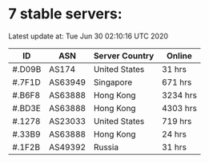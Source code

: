 # 7 stable servers:

Latest update at: Tue Jun 30 02:10:16 UTC 2020

| ID | ASN | Server Country | Online |
| -- | --- | -------------- | ------ |
| #.D09B | AS174 | United States | 31 hrs |
| #.7F1D | AS63949 | Singapore | 671 hrs |
| #.B6F8 | AS63888 | Hong Kong | 3234 hrs |
| #.BD3E | AS63888 | Hong Kong | 4303 hrs |
| #.1278 | AS23033 | United States | 719 hrs |
| #.33B9 | AS63888 | Hong Kong | 24 hrs |
| #.1F2B | AS49392 | Russia | 31 hrs |


